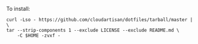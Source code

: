 To install:

    curl -Lso - https://github.com/cloudartisan/dotfiles/tarball/master | \
    tar --strip-components 1 --exclude LICENSE --exclude README.md \
        -C $HOME -zvxf -
